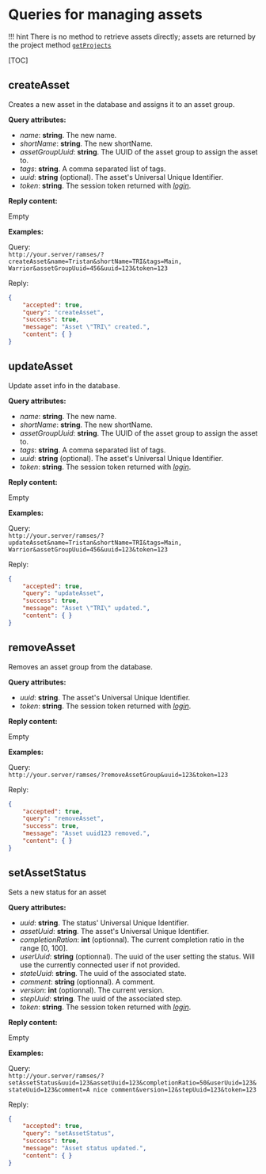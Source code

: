 # Queries for managing assets

!!! hint
    There is no method to retrieve assets directly; assets are returned by the project method [`getProjects`](projects.md#getprojects)

[TOC]

## createAsset

Creates a new asset in the database and assigns it to an asset group.

**Query attributes:**

- *name*: **string**. The new name.
- *shortName*: **string**. The new shortName.
- *assetGroupUuid*: **string**. The UUID of the asset group to assign the asset to.
- *tags*: **string**. A comma separated list of tags.
- *uuid*: **string** (optional). The asset's Universal Unique Identifier.
- *token*: **string**. The session token returned with [*login*](general.md#login).

**Reply content:**

Empty

**Examples:**

Query:  
`http://your.server/ramses/?createAsset&name=Tristan&shortName=TRI&tags=Main, Warrior&assetGroupUuid=456&uuid=123&token=123`

Reply:

```json
{
    "accepted": true,
    "query": "createAsset",
    "success": true,
    "message": "Asset \"TRI\" created.",
    "content": { }
}
```

## updateAsset

Update asset info in the database.

**Query attributes:**

- *name*: **string**. The new name.
- *shortName*: **string**. The new shortName.
- *assetGroupUuid*: **string**. The UUID of the asset group to assign the asset to.
- *tags*: **string**. A comma separated list of tags.
- *uuid*: **string** (optional). The asset's Universal Unique Identifier.
- *token*: **string**. The session token returned with [*login*](general.md#login).

**Reply content:**

Empty

**Examples:**

Query:  
`http://your.server/ramses/?updateAsset&name=Tristan&shortName=TRI&tags=Main, Warrior&assetGroupUuid=456&uuid=123&token=123`

Reply:

```json
{
    "accepted": true,
    "query": "updateAsset",
    "success": true,
    "message": "Asset \"TRI\" updated.",
    "content": { }
}
```

## removeAsset

Removes an asset group from the database.

**Query attributes:**

- *uuid*: **string**. The asset's Universal Unique Identifier.
- *token*: **string**. The session token returned with [*login*](general.md#login).

**Reply content:**

Empty

**Examples:**

Query:  
`http://your.server/ramses/?removeAssetGroup&uuid=123&token=123`

Reply:

```json
{
    "accepted": true,
    "query": "removeAsset",
    "success": true,
    "message": "Asset uuid123 removed.",
    "content": { }
}
```

## setAssetStatus

Sets a new status for an asset

**Query attributes:**

- *uuid*: **string**. The status' Universal Unique Identifier.
- *assetUuid*: **string**. The asset's Universal Unique Identifier.
- *completionRation*: **int** (optionnal). The current completion ratio in the range [0, 100].
- *userUuid*: **string** (optionnal). The uuid of the user setting the status. Will use the currently connected user if not provided.
- *stateUuid*: **string**. The uuid of the associated state.
- *comment*: **string** (optionnal). A comment.
- *version*: **int** (optionnal). The current version.
- *stepUuid*: **string**. The uuid of the associated step.
- *token*: **string**. The session token returned with [*login*](general.md#login).

**Reply content:**

Empty

**Examples:**

Query:  
`http://your.server/ramses/?setAssetStatus&uuid=123&assetUuid=123&completionRatio=50&userUuid=123&stateUuid=123&comment=A nice comment&version=12&stepUuid=123&token=123`

Reply:

```json
{
    "accepted": true,
    "query": "setAssetStatus",
    "success": true,
    "message": "Asset status updated.",
    "content": { }
}
```